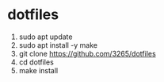 # dotfiles

1. sudo apt update
1. sudo apt install -y make
1. git clone https://github.com/3265/dotfiles
1. cd dotfiles
1. make install
